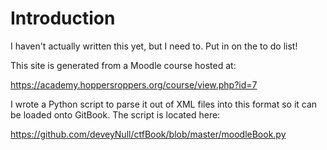 # Introduction

I haven't actually written this yet, but I need to. Put in on the to do list! 

This site is generated from a Moodle course hosted at: 

<https://academy.hoppersroppers.org/course/view.php?id=7>

I wrote a Python script to parse it out of XML files into this format so it can be loaded onto GitBook. The script is located here:

<https://github.com/deveyNull/ctfBook/blob/master/moodleBook.py>

